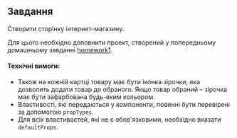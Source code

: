 ## Завдання

Створити сторінку інтернет-магазину.

Для цього необхідно доповнити проект, створений у попередньому домашньому завданні [homework1](../homework1/readme.md).

#### Технічні вимоги:

<!-- - Створити масив із колекцією товарів інтернет-магазину. -->
<!-- - Один товар повинен містити такі дані
  - Назва
  - Ціна
  - Шлях до картинки (url в інтернеті або шлях до файлу в папці `public`)
  - Артикул (будь-які цифри)
  - Колір -->
<!-- – Всього товарів має бути не менше 10. Тематика магазину – будь-яка. -->
<!-- - Покласти масив у JSON файл, який зберігатиметься в папці `public` вашого проекту. -->

<!-- - За допомогою AJAX запиту отримати дані з масиву товарів, записати в локальний state компонента головної сторінки. -->

<!-- - Вивести на сторінку перелік товарів. Дизайн можна взяти з [PSD](./musica.psd) файлу з секції `LATEST ARRIVALS IN MUSICA` або будь-який свій. Дизайн може бути будь-який, але він має бути. -->
<!-- - Картка товару та список товарів обов'язково повинні бути реалізовані як окремі компоненти. -->

<!-- - При натисканні на кнопку `Add to cart` має з'являтися модальне вікно з підтвердженням додавання товару в кошик (використовуйте відповідний компонент з [homework1](../homework1/readme.md). -->

- Також на кожній картці товару має бути іконка зірочки, яка дозволить додати товар до обраного. Якщо товар обраний – зірочка має бути зафарбована будь-яким кольором.
  <!-- - При додаванні товару в кошик або у вибране, зберігати відповідну зміну в localStorage. -->
    <!-- - У шапці сайту показувати іконки кошика та обраного, поряд з якими має бути зазначена кількість товарів, які були додані до кошика чи обране. -->
    <!-- - Проект можна стилізувати за допомогою JSS чи SCSS. -->
    <!-- - Усі компоненти мають бути створені у вигляді ES6 класів. -->
- Властивості, які передаються у компоненти, повинні бути перевірені за допомогою `propTypes`.
- Для всіх властивостей, які не є обов'язковими, необхідно вказати `defaultProps`.
<!-- - На даний момент у додатку має бути лише одна сторінка – головна сторінка зі списком товарів. -->
